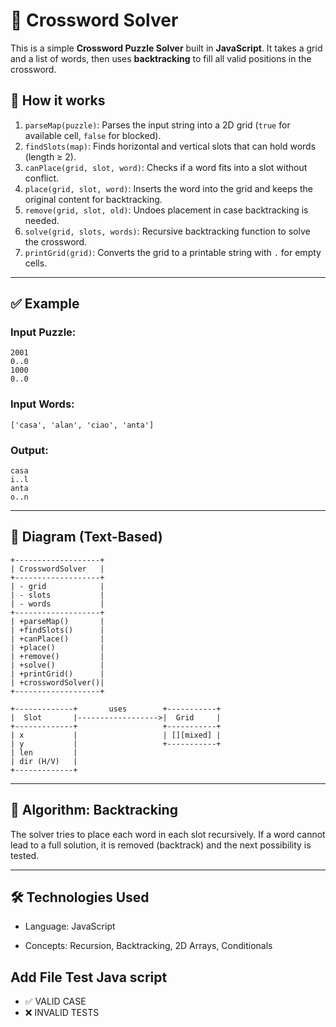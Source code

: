 
# 🧩 Crossword Solver

This is a simple **Crossword Puzzle Solver** built in **JavaScript**. It takes a grid and a list of words, then uses **backtracking** to fill all valid positions in the crossword.


## 📌 How it works

1. `parseMap(puzzle)`: Parses the input string into a 2D grid (`true` for available cell, `false` for blocked).
2. `findSlots(map)`: Finds horizontal and vertical slots that can hold words (length ≥ 2).
3. `canPlace(grid, slot, word)`: Checks if a word fits into a slot without conflict.
4. `place(grid, slot, word)`: Inserts the word into the grid and keeps the original content for backtracking.
5. `remove(grid, slot, old)`: Undoes placement in case backtracking is needed.
6. `solve(grid, slots, words)`: Recursive backtracking function to solve the crossword.
7. `printGrid(grid)`: Converts the grid to a printable string with `.` for empty cells.

---

## ✅ Example

### Input Puzzle:
```
2001
0..0
1000
0..0
```

### Input Words:
```
['casa', 'alan', 'ciao', 'anta']
```

### Output:
```
casa
i..l
anta
o..n
```

---

## 📐  Diagram (Text-Based)

```
+-------------------+
| CrosswordSolver   |
+-------------------+
| - grid            |
| - slots           |
| - words           |
+-------------------+
| +parseMap()       |
| +findSlots()      |
| +canPlace()       |
| +place()          |
| +remove()         |
| +solve()          |
| +printGrid()      |
| +crosswordSolver()|
+-------------------+

+-------------+       uses        +-----------+
|  Slot       |------------------>|  Grid     |
+-------------+                   +-----------+
| x           |                   | [][mixed] |
| y           |                   +-----------+
| len         |
| dir (H/V)   |
+-------------+
```

---

## 🔁 Algorithm: Backtracking

The solver tries to place each word in each slot recursively. If a word cannot lead to a full solution, it is removed (backtrack) and the next possibility is tested.

---

## 🛠 Technologies Used

- Language: JavaScript

- Concepts: Recursion, Backtracking, 2D Arrays, Conditionals

## Add File Test Java script
- ✅ VALID CASE
- ❌ INVALID TESTS 
